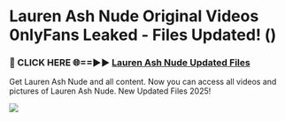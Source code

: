 # Lauren Ash Nude Original Videos 0nlyFans Leaked - Files Updated! ()

<h3>🔴 CLICK HERE 🌐==►► <a href="https://tinyurl.com/2p9ay9w9" rel="nofollow">Lauren Ash Nude Updated Files</a></h3>

Get Lauren Ash Nude and all content. Now you can access all videos and pictures of Lauren Ash Nude. New Updated Files 2025!

[![](https://i.imgur.com/KQgVmj3.gif)](https://tinyurl.com/2p9ay9w9)
